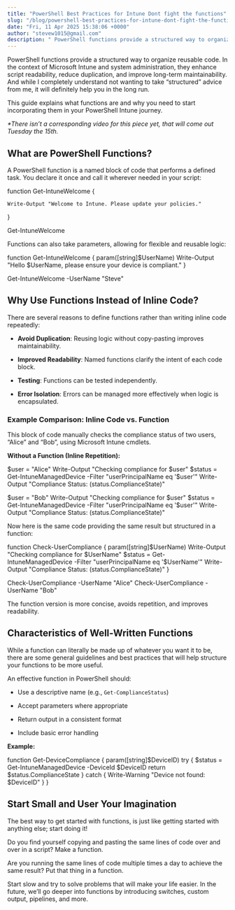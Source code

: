 ```yaml
---
title: "PowerShell Best Practices for Intune Dont fight the functions"
slug: "/blog/powershell-best-practices-for-intune-dont-fight-the-functions"
date: "Fri, 11 Apr 2025 15:38:06 +0000"
author: "stevew1015@gmail.com"
description: " PowerShell functions provide a structured way to organize reusable code. In the context of Microsoft Intune and system administration, they enhance script readability, reduce duplication, and improve long-term maintainability. And while I completely understand not wanting to take “structured” advice from me, it will definitely help you"
---
```


PowerShell functions provide a structured way to organize reusable code. In the context of Microsoft Intune and system administration, they enhance script readability, reduce duplication, and improve long-term maintainability. And while I completely understand not wanting to take “structured” advice from me, it will definitely help you in the long run.

This guide explains what functions are and why you need to start incorporating them in your PowerShell Intune journey.

_\*There isn’t a corresponding video for this piece yet, that will come out Tuesday the 15th._

What are PowerShell Functions?
------------------------------

A PowerShell function is a named block of code that performs a defined task. You declare it once and call it wherever needed in your script:

function Get-IntuneWelcome {

    Write-Output "Welcome to Intune. Please update your policies."

}

Get-IntuneWelcome

Functions can also take parameters, allowing for flexible and reusable logic:

function Get-IntuneWelcome {
    param(\[string\]$UserName)
    Write-Output "Hello $UserName, please ensure your device is compliant."
}

Get-IntuneWelcome -UserName "Steve"

Why Use Functions Instead of Inline Code?
-----------------------------------------

There are several reasons to define functions rather than writing inline code repeatedly:

-   **Avoid Duplication**: Reusing logic without copy-pasting improves maintainability.
    
-   **Improved Readability**: Named functions clarify the intent of each code block.
    
-   **Testing**: Functions can be tested independently.
    
-   **Error Isolation**: Errors can be managed more effectively when logic is encapsulated.
    

### Example Comparison: Inline Code vs. Function

This block of code manually checks the compliance status of two users, “Alice” and “Bob”, using Microsoft Intune cmdlets.

**Without a Function (Inline Repetition):**

$user = "Alice"
Write-Output "Checking compliance for $user"
$status = Get-IntuneManagedDevice -Filter "userPrincipalName eq '$user'"
Write-Output "Compliance Status: $($status.ComplianceState)"

$user = "Bob"
Write-Output "Checking compliance for $user"
$status = Get-IntuneManagedDevice -Filter "userPrincipalName eq '$user'"
Write-Output "Compliance Status: $($status.ComplianceState)"

Now here is the same code providing the same result but structured in a function:

function Check-UserCompliance {
    param(\[string\]$UserName)
    Write-Output "Checking compliance for $UserName"
    $status = Get-IntuneManagedDevice -Filter "userPrincipalName eq '$UserName'"
    Write-Output "Compliance Status: $($status.ComplianceState)"
}

Check-UserCompliance -UserName "Alice"
Check-UserCompliance -UserName "Bob"

The function version is more concise, avoids repetition, and improves readability.

Characteristics of Well-Written Functions
-----------------------------------------

While a function can literally be made up of whatever you want it to be, there are some general guidelines and best practices that will help structure your functions to be more useful.

An effective function in PowerShell should:

-   Use a descriptive name (e.g., `Get-ComplianceStatus`)
    
-   Accept parameters where appropriate
    
-   Return output in a consistent format
    
-   Include basic error handling
    

**Example:**

function Get-DeviceCompliance {
    param(\[string\]$DeviceID)
    try {
        $status = Get-IntuneManagedDevice -DeviceId $DeviceID
        return $status.ComplianceState
    } catch {
        Write-Warning "Device not found: $DeviceID"
    }
}

Start Small and User Your Imagination
-------------------------------------

The best way to get started with functions, is just like getting started with anything else; start doing it!

Do you find yourself copying and pasting the same lines of code over and over in a script? Make a function.

Are you running the same lines of code multiple times a day to achieve the same result? Put that thing in a function.

Start slow and try to solve problems that will make your life easier. In the future, we’ll go deeper into functions by introducing switches, custom output, pipelines, and more.